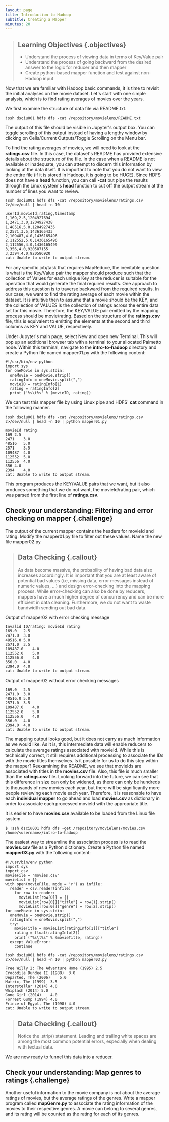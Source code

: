 ```yaml
---
layout: page
title: Introduction to Hadoop
subtitle: Creating a Mapper
minutes: 20
---
```

> ## Learning Objectives {.objectives}
>
> *   Understand the process of viewing data in terms of Key/Value pair
> *   Understand the process of going backward from the desired answer to
>     the logic for reducer and then mapper
> *   Create python-based mapper function and test against non-Hadoop input

Now that we are familiar with Hadoop basic commands, it is time to revisit the
initial analyses on the movie dataset. Let's start with one simple analysis,
which is to find rating averages of movies over the years.

We first examine the structure of data file via README.txt.

~~~ {.bash}
!ssh dsciu001 hdfs dfs -cat /repository/movielens/README.txt
~~~

The output of this file should be visible in Jupyter's output box. You can
toggle scrolling of this output instead of having a lengthy window by clicking
on Cells/Current Outputs/Toggle Scrolling on the Menu bar.

To find the rating averages of movies, we will need to look at the
**ratings.csv** file. In this case, the dataset's README has provided extensive
details about the structure of the file. In the case when a README is not
available or inadequate, you can attempt to discern this information by looking
at the data itself. It is important to note that you do not want to view the
entire file (if it is stored in Hadoop, it is going to be HUGE). Since HDFS
does not have a **head** function, you can call **-cat** but pipe the results
through the Linux system's **head** function to cut off the output stream at
the number of lines you want to review.

~~~ {.bash}
!ssh dsciu001 hdfs dfs -cat /repository/movielens/ratings.csv  2>/dev/null | head -n 10
~~~

~~~ {.output}
userId,movieId,rating,timestamp
1,169,2.5,1204927694
1,2471,3.0,1204927438
1,48516,5.0,1204927435
2,2571,3.5,1436165433
2,109487,4.0,1436165496
2,112552,5.0,1436165496
2,112556,4.0,1436165499
3,356,4.0,920587155
3,2394,4.0,920586920
cat: Unable to write to output stream.
~~~

For any specific job/task that requires MapReduce, the inevitable question is
what is the Key/Value pair the mapper should produce such that the collection
of Values for each unique Key at the reducer is suitable for the operation that
would generate the final required results. One approach to address this question
is to traverse backward from the required results. In our case, we want to find
the rating average of each movie within the dataset. It is intuitive then to
assume that a movie should be the KEY, and the collection of VALUES is the
collection of ratings across the entire data set for this movie. Therefore, the
KEY/VALUE pair emitted by the mapping process should be movie/rating. Based on
the structure of the **ratings.csv** file, this is equivalent to emitting the
elements at the second and third columns as KEY and VALUE, respectively.  

Under Jupyter's main page, select New and open new Terminal. This will pop up an
additional browser tab with a terminal to your allocated Palmetto node. Within
this terminal, navigate to the **intro-to-hadoop** directory and create a Python
file named mapper01.py with the following content:

~~~ {.bash}
#!/usr/bin/env python                                          
import sys                                                                                                
for oneMovie in sys.stdin:                                                                            
  oneMovie = oneMovie.strip()                                                  
  ratingInfo = oneMovie.split(",")                                                                       
  movieID = ratingInfo[1]                                                                               
  rating = ratingInfo[2]                                                                                 
  print ('%s\t%s' % (movieID, rating))           
~~~

We can test this mapper file by using Linux pipe and HDFS' **cat** command in
the following manner.

~~~ {.bash}
!ssh dsciu001 hdfs dfs -cat /repository/movielens/ratings.csv 2>/dev/null | head -n 10 | python mapper01.py
~~~

~~~ {.output}
movieId	rating
169	2.5
2471	3.0
48516	5.0
2571	3.5
109487	4.0
112552	5.0
112556	4.0
356	4.0
2394	4.0
cat: Unable to write to output stream.
~~~

This program produces the KEY/VALUE pairs that we want, but it also produces
something that we do not want, the movieId/rating pair, which was parsed from
the first line of **ratings.csv**.


## Check your understanding: Filtering and error checking on mapper {.challenge}

The output of the current mapper contains the headers for movieId and rating.
Modify the mapper01.py file to filter out these values. Name the new file
mapper02.py

> ## Data Checking {.callout}
>
> As data become massive, the probability of having bad data also increases
> accordingly. It is important that you are at least aware of potential bad
> values (i.e, missing data, error messages instead of numeric values, ...)
> and design error-checking into the mapping process. While error-checking can
> also be done by reducers, mappers have a much higher degree of concurrency
> and can be more efficient in data cleaning. Furthermore, we do not want to
> waste bandwidth sending out bad data.

Output of mapper02 with error checking message

~~~ {.output}
Invalid ID/rating: movieId rating
169.0	2.5
2471.0	3.0
48516.0	5.0
2571.0	3.5
109487.0	4.0
112552.0	5.0
112556.0	4.0
356.0	4.0
2394.0	4.0
cat: Unable to write to output stream.
~~~

Output of mapper02 without error checking messages

~~~ {.output}
169.0	2.5
2471.0	3.0
48516.0	5.0
2571.0	3.5
109487.0	4.0
112552.0	5.0
112556.0	4.0
356.0	4.0
2394.0	4.0
cat: Unable to write to output stream.
~~~

The mapping output looks good, but it does not carry as much information as we
would like. As it is, this intermediate data will enable reducers to calculate
the average ratings associated with movieId. While this is technically correct,
it still requires additional processing to associate the IDs with the movie
titles themselves. Is it possible for us to do this step within the mapper?
Reexamining the README, we see that movieIds are associated with titles in the
**movies.csv** file. Also, this file is much smaller than the **ratings.csv**
file. Looking forward into the future, we can see that this difference in size
can only be widened, as there can only be hundreds to thousands of new movies
each year, but there will be significantly more people reviewing each movie
each year. Therefore, it is reasonable to have each **individual mapper** to go
ahead and load **movies.csv** as dictionary in order to associate each processed
movieId with the appropriate title.

It is easier to have **movies.csv** available to be loaded from the Linux
file system.

~~~ {.bash}
$ !ssh dsciu001 hdfs dfs -get /repository/movielens/movies.csv /home/<username>/intro-to-hadoop
~~~

The easiest way to streamline the association process is to read the
**movies.csv** file as a Python dictionary. Create a Python file named
**mapper03.py** with the following content:

~~~ {.bash}
#!/usr/bin/env python          
import sys            
import csv                                                       
movieFile = "movies.csv"
movieList = {}
with open(movieFile, mode = 'r') as infile:
  reader = csv.reader(infile)
    for row in reader:  
      movieList[row[0]] = {}  
      movieList[row[0]]["title"] = row[1].strip()  
      movieList[row[0]]["genre"] = row[2].strip()                       
for oneMovie in sys.stdin:                                     
  oneMovie = oneMovie.strip()      
  ratingInfo = oneMovie.split(",")               
  try:
    movieTitle = movieList[ratingInfo[1]]["title"]   
    rating = float(ratingInfo[2])                     
    print ("%s\t%s" % (movieTitle, rating))    
  except ValueError:                           
    continue                 
~~~

~~~ {.bash}
!ssh dsciu001 hdfs dfs -cat /repository/movielens/ratings.csv 2>/dev/null | head -n 10 | python mapper03.py
~~~

~~~ {.output}
Free Willy 2: The Adventure Home (1995)	2.5
Crocodile Dundee II (1988)	3.0
Departed, The (2006)	5.0
Matrix, The (1999)	3.5
Interstellar (2014)	4.0
Whiplash (2014)	5.0
Gone Girl (2014)	4.0
Forrest Gump (1994)	4.0
Prince of Egypt, The (1998)	4.0
cat: Unable to write to output stream.
~~~

> ## Data Checking {.callout}
>
> Notice the .strip() statement. Leading and trailing white spaces are among the
> most common potential errors, especially when dealing with textual data.

We are now ready to funnel this data into a reducer.

## Check your understanding: Map genres to ratings {.challenge}
Another useful information to the movie company is not about the average ratings
of movies, but the average ratings of the genres. Write a mapper program called
**mapGenre.py** to associate the rating information of the movies to their
respective genres. A movie can belong to several genres, and its rating will be
counted as the rating for each of its genres.

